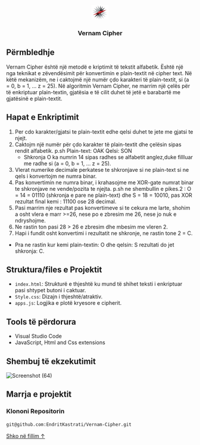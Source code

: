 <p align="center">
  <a href="https://silasrodrigues.vercel.app">
    <img src="logo1.png" alt="Logo" height="40">
  </a>

<h3 align="center">Vernam Cipher</h3>
</p>


## Përmbledhje

Vernam Cipher është një metodë e kriptimit të tekstit alfabetik. Është një nga teknikat e zëvendësimit për konvertimin e plain-textit në cipher text. Në këtë mekanizëm, ne i caktojmë një numër çdo karakteri të plain-textit, si (a = 0, b = 1, … z = 25).
Në algoritmin Vernam Cipher, ne marrim një çelës për të enkriptuar plain-textin, gjatësia e të cilit duhet të jetë e barabartë me gjatësinë e plain-textit.

## Hapat e Enkriptimit

1. Per cdo karakter/gjatsi te plain-textit edhe qelsi duhet te jete me gjatsi te njejt.
2. Caktojm një numër për çdo karakter të plain-textit dhe çelësin sipas rendit alfabetik.
    p.sh Plain-text: OAK
         Qelsi:      SON
    - Shkronja O ka numrin 14 sipas radhes se alfabetit anglez,duke fillluar me radhe si (a = 0, b = 1, … z = 25).
3. Vlerat numerike decimale perkatese te shkronjave si ne plain-text si ne qels i konvertojm ne numra binar.
4. Pas konvertimin ne numra binar, i krahasojme me XOR-gate numrat binar te shkronjave ne vende/pozita te njejta.
    p.sh ne shembullin e pikes.2 :  O = 14 = 01110 (shkronja e pare ne plain-text) dhe S = 18 = 10010,
         pas    XOR rezultat final kemi : 11100 ose 28 decimal.
5. Pasi marrim nje rezultat pas konvertimeve si te cekura me larte, shohim a osht vlera e marr >=26, nese po e zbresim me 26, nese jo nuk e ndryshojme.
6. Ne rastin ton pasi 28 > 26 e zbresim dhe mbesim me vleren 2.
7. Hapi i fundit osht konvertimi i rezultatit ne shkronje, ne rastin tone 2 = C.

- Pra ne rastin kur kemi plain-textin: O dhe qelsin: S rezultati do jet shkronja: C.

## Struktura/files e Projektit

- `index.html`: Strukturë e thjeshtë ku mund të shihet teksti i enkriptuar pasi shtypet butoni i caktuar.
- `Style.css`: Dizajn i thjeshtë/atraktiv.
- `apps.js`: Logjika e plotë kryesore e cipherit.

## Tools të përdorura

- Visual Studio Code 
- JavaScript, Html and Css extensions
  
## Shembuj të ekzekutimit

![Screenshot (64)](https://github.com/EndritKastrati/Vernam-Cipher/assets/122494705/44ef826b-6dec-4425-aead-3232e183b877)


## Marrja e projektit

### Klononi Repositorin

```sh
git@github.com:EndritKastrati/Vernam-Cipher.git
```

<a href="#top">Shko në fillim ↑</a>


